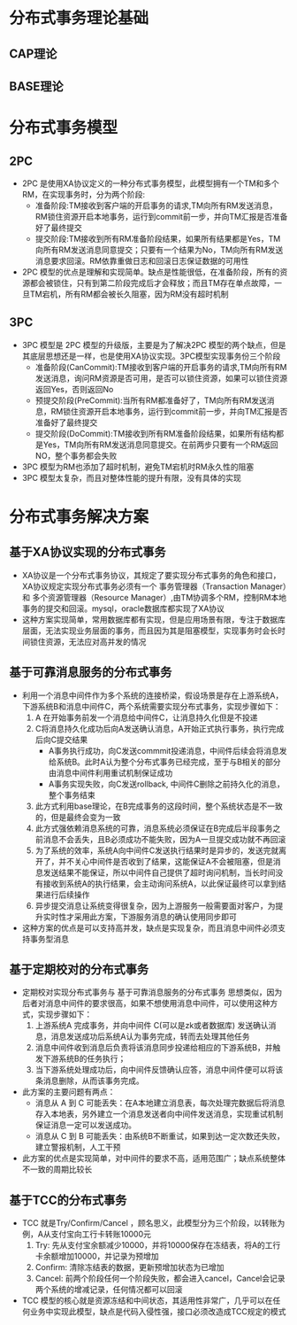 # 分布式事务理论基础
## CAP理论
## BASE理论

# 分布式事务模型
## 2PC
+ 2PC 是使用XA协议定义的一种分布式事务模型，此模型拥有一个TM和多个RM，在实现事务时，分为两个阶段:
	- 准备阶段:TM接收到客户端的开启事务的请求,TM向所有RM发送消息，RM锁住资源开启本地事务，运行到commit前一步，并向TM汇报是否准备好了最终提交
	- 提交阶段:TM接收到所有RM准备阶段结果，如果所有结果都是Yes，TM向所有RM发送消息同意提交；只要有一个结果为No，TM向所有RM发送消息要求回滚。RM依靠重做日志和回滚日志保证数据的可用性
+ 2PC 模型的优点是理解和实现简单。缺点是性能很低，在准备阶段，所有的资源都会被锁住，只有到第二阶段完成后才会释放；而且TM存在单点故障，一旦TM宕机，所有RM都会被长久阻塞，因为RM没有超时机制

## 3PC
+ 3PC 模型是 2PC 模型的升级版，主要是为了解决2PC 模型的两个缺点，但是其底层思想还是一样，也是使用XA协议实现。3PC模型实现事务份三个阶段
	- 准备阶段(CanCommit):TM接收到客户端的开启事务的请求,TM向所有RM发送消息，询问RM资源是否可用，是否可以锁住资源，如果可以锁住资源返回Yes，否则返回No
	- 预提交阶段(PreCommit):当所有RM都准备好了，TM向所有RM发送消息，RM锁住资源开启本地事务，运行到commit前一步，并向TM汇报是否准备好了最终提交
	- 提交阶段(DoCommit):TM接收到所有RM准备阶段结果，如果所有结构都是Yes，TM向所有RM发送消息同意提交。在前两步只要有一个RM返回NO，整个事务都会失败
+ 3PC 模型为RM也添加了超时机制，避免TM宕机时RM永久性的阻塞
+ 3PC 模型太复杂，而且对整体性能的提升有限，没有具体的实现


# 分布式事务解决方案
## 基于XA协议实现的分布式事务
+ XA协议是一个分布式事务协议，其规定了要实现分布式事务的角色和接口，XA协议规定实现分布式事务必须有一个 事务管理器（Transaction Manager）和 多个资源管理器（Resource Manager）,由TM协调多个RM，控制RM本地事务的提交和回滚。mysql，oracle数据库都实现了XA协议
+ 这种方案实现简单，常用数据库都有实现，但是应用场景有限，专注于数据库层面，无法实现业务层面的事务，而且因为其是阻塞模型，实现事务时会长时间锁住资源，无法应对高并发的情况

## 基于可靠消息服务的分布式事务
+ 利用一个消息中间件作为多个系统的连接桥梁，假设场景是存在上游系统A，下游系统B和消息中间件C，两个系统需要实现分布式事务，实现步骤如下：
	1. A 在开始事务前发一个消息给中间件C，让消息持久化但是不投递
	2. C将消息持久化成功后向A发送确认消息，A开始正式执行事务，执行完成后向C提交结果
		- A事务执行成功，向C发送commmit投递消息，中间件后续会将消息发给系统B。此时A认为整个分布式事务已经完成，至于与B相关的部分由消息中间件利用重试机制保证成功
		- A事务实现失败，向C发送rollback, 中间件C删除之前持久化的消息，整个事务结束
	3. 此方式利用base理论，在B完成事务的这段时间，整个系统状态是不一致的，但是最终会变为一致
	4. 此方式强依赖消息系统的可靠，消息系统必须保证在B完成后半段事务之前消息不会丢失，且B必须成功不能失败，因为A一旦提交成功就不再回滚
	5. 为了系统的效率，系统A向中间件C发送执行结果时是异步的，发送完就离开了，并不关心中间件是否收到了结果，这能保证A不会被阻塞，但是消息发送结果不能保证，所以中间件自己提供了超时询问机制，当长时间没有接收到系统A的执行结果，会主动询问系统A，以此保证最终可以拿到结果进行后续操作
	6. 异步提交消息让系统变得很复杂，因为上游服务一般需要面对客户，为提升实时性才采用此方案，下游服务消息的确认使用同步即可
+ 这种方案的优点是可以支持高并发，缺点是实现复杂，而且消息中间件必须支持事务型消息

## 基于定期校对的分布式事务
+ 定期校对实现分布式事务与 基于可靠消息服务的分布式事务 思想类似，因为后者对消息中间件的要求很高，如果不想使用消息中间件，可以使用这种方式，实现步骤如下：
	1. 上游系统A 完成事务，并向中间件 C(可以是zk或者数据库) 发送确认消息，消息发送成功后系统A认为事务完成，转而去处理其他任务
	2. 消息中间件收到消息后负责将该消息同步投递给相应的下游系统B，并触发下游系统B的任务执行；
	3. 当下游系统处理成功后，向中间件反馈确认应答，消息中间件便可以将该条消息删除，从而该事务完成。
+ 此方案的主要问题有两点：
	+ 消息从 A 到 C 可能丢失：在A本地建立消息表，每次处理完数据后将消息存入本地表，另外建立一个消息发送者向中间件发送消息，实现重试机制保证消息一定可以发送成功。
	+ 消息从 C 到 B 可能丢失：由系统B不断重试，如果到达一定次数还失败，建立警报机制，人工干预
+ 此方案的优点是实现简单，对中间件的要求不高，适用范围广；缺点系统整体不一致的周期比较长

## 基于TCC的分布式事务
+ TCC 就是Try/Confirm/Cancel ，顾名思义，此模型分为三个阶段，以转账为例，A从支付宝向工行卡转账10000元
	1. Try: 先从支付宝余额减少10000，并将10000保存在冻结表，将A的工行卡余额增加10000，并记录为预增加
	2. Confirm: 清除冻结表的数据，更新预增加状态为已增加
	3. Cancel: 前两个阶段任何一个阶段失败，都会进入cancel，Cancel会记录两个系统的增减记录，任何情况都可以回滚
+ TCC 模型的核心就是资源冻结和中间状态，其适用性非常广，几乎可以在任何业务中实现此模型，缺点是代码入侵性强，接口必须改造成TCC规定的模式